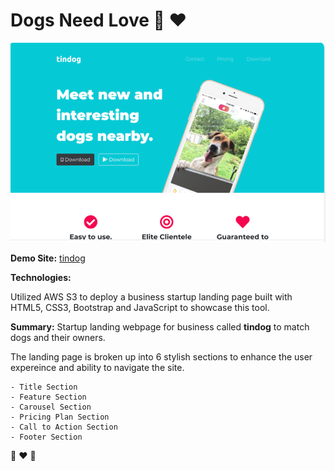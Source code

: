 # Dogs Need Love 🐾 ❤️

![image](images/demo-img.png)

**Demo Site:** [tindog](http://tindogsenor.com.s3-website-us-east-1.amazonaws.com/)

**Technologies:**

Utilized AWS S3 to deploy a business startup landing page built with HTML5, CSS3, Bootstrap and JavaScript to showcase this tool.

**Summary:** Startup landing webpage for business called **tindog** to match dogs and their owners.

The landing page is broken up into 6 stylish sections to enhance the user expereince and ability to navigate the site.

    - Title Section
    - Feature Section
    - Carousel Section
    - Pricing Plan Section
    - Call to Action Section
    - Footer Section

🐾 ❤️ 🐾
